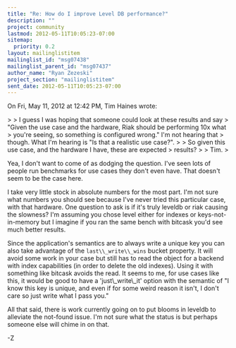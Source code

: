 ```yaml
---
title: "Re: How do I improve Level DB performance?"
description: ""
project: community
lastmod: 2012-05-11T10:05:23-07:00
sitemap:
  priority: 0.2
layout: mailinglistitem
mailinglist_id: "msg07438"
mailinglist_parent_id: "msg07437"
author_name: "Ryan Zezeski"
project_section: "mailinglistitem"
sent_date: 2012-05-11T10:05:23-07:00
---
```



On Fri, May 11, 2012 at 12:42 PM, Tim Haines  wrote:

&gt;
&gt; I guess I was hoping that someone could look at these results and say
&gt; "Given the use case and the hardware, Riak should be performing 10x what
&gt; you're seeing, so something is configured wrong." I'm not hearing that
&gt; though. What I'm hearing is "Is that a realistic use case?".
&gt;
&gt; So given this use case, and the hardware I have, these are expected
&gt; results?
&gt;
&gt; Tim.
&gt;

Yea, I don't want to come of as dodging the question. I've seen lots of
people run benchmarks for use cases they don't even have. That doesn't
seem to be the case here.

I take very little stock in absolute numbers for the most part. I'm not
sure what numbers you should see because I've never tried this particular
case, with that hardware. One question to ask is if it's truly leveldb or
riak causing the slowness? I'm assuming you chose level either for indexes
or keys-not-in-memory but I imagine if you ran the same bench with bitcask
you'd see much better results.

Since the application's semantics are to always write a unique key you can
also take advantage of the `last\\_write\\_wins` bucket property. It will
avoid some work in your case but still has to read the object for a backend
with index capabilities (in order to delete the old indexes). Using it
with something like bitcask avoids the read. It seems to me, for use cases
like this, it would be good to have a 'just\\_write\\_it' option with the
semantic of "I know this key is unique, and even if for some weird reason
it isn't, I don't care so just write what I pass you."

All that said, there is work currently going on to put blooms in leveldb to
alleviate the not-found issue. I'm not sure what the status is but perhaps
someone else will chime in on that.

-Z
